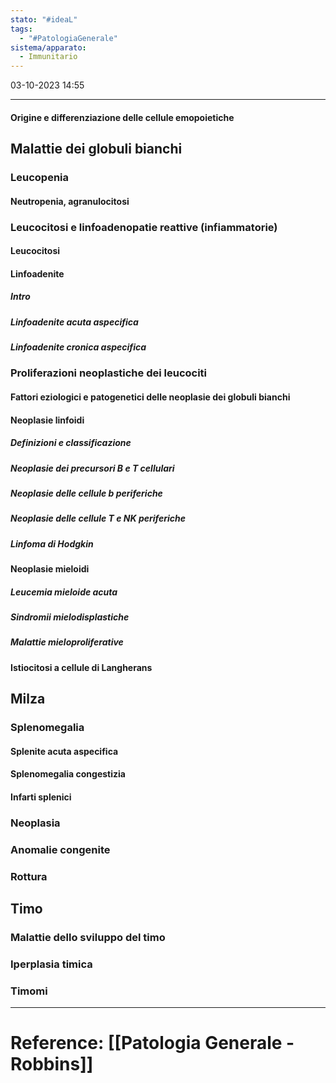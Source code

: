 ```yaml
---
stato: "#ideaL"
tags:
  - "#PatologiaGenerale"
sistema/apparato:
  - Immunitario
---
```

03-10-2023 14:55

--- 

#### Origine e differenziazione delle cellule emopoietiche
## Malattie dei globuli bianchi
### Leucopenia
#### Neutropenia, agranulocitosi

### Leucocitosi e linfoadenopatie reattive (infiammatorie)
#### Leucocitosi
#### Linfoadenite
##### Intro
##### Linfoadenite acuta aspecifica
##### Linfoadenite cronica aspecifica
### Proliferazioni neoplastiche dei leucociti
#### Fattori eziologici e patogenetici delle neoplasie dei globuli bianchi
#### Neoplasie linfoidi
##### Definizioni e classificazione
##### Neoplasie dei precursori B e T cellulari
##### Neoplasie delle cellule b periferiche
##### Neoplasie delle cellule T e NK periferiche 
##### Linfoma di Hodgkin
#### Neoplasie mieloidi
##### Leucemia mieloide acuta
##### Sindromii mielodisplastiche
##### Malattie mieloproliferative
#### Istiocitosi a cellule di Langherans
## Milza
### Splenomegalia
#### Splenite acuta aspecifica
#### Splenomegalia congestizia
#### Infarti splenici

### Neoplasia
### Anomalie congenite
### Rottura
## Timo
### Malattie dello sviluppo del timo
### Iperplasia timica
### Timomi











--- 
# Reference: [[Patologia Generale - Robbins]]